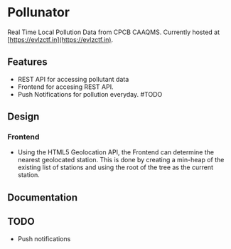 # Pollunator

Real Time Local Pollution Data from CPCB CAAQMS. Currently hosted at [https://evlzctf.in](https://evlzctf.in).

## Features
- REST API for accessing pollutant data
- Frontend for accesing REST API.
- Push Notifications for pollution everyday. #TODO

## Design

### Frontend
- Using the HTML5 Geolocation API, the Frontend can determine the nearest geolocated station. This is done by creating a min-heap of the existing list of stations and using the root of the tree as the current station.


## Documentation

## TODO
- Push notifications

